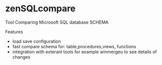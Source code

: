 zenSQLcompare
=============

Tool Comparing Microsoft SQL database SCHEMA

Features
- load save configuration
- fast compare schema for:  table,procedures,views, functions
- integration with exteranl tools for example winmergeu to see details of changes
